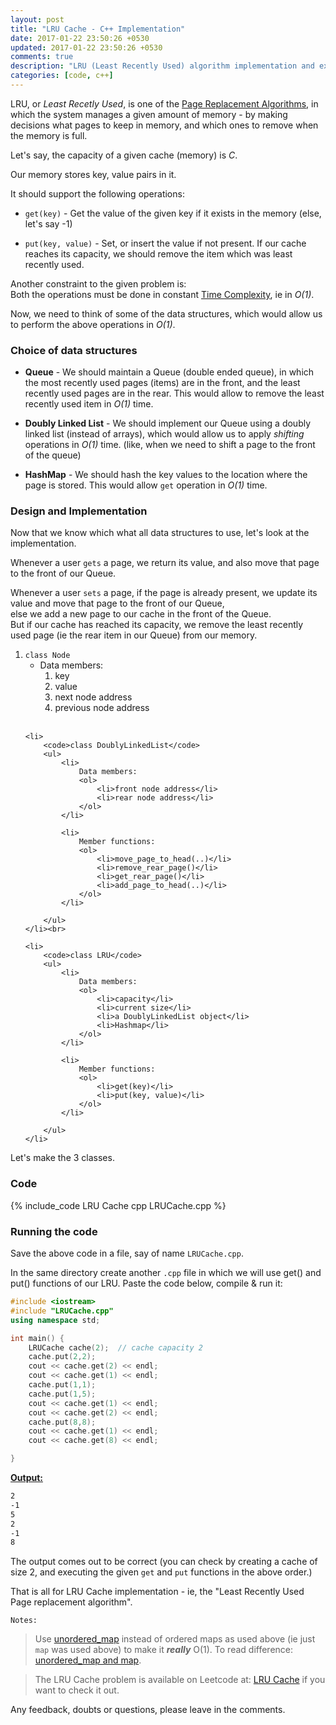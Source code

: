 ```yaml
---
layout: post
title: "LRU Cache - C++ Implementation"
date: 2017-01-22 23:50:26 +0530
updated: 2017-01-22 23:50:26 +0530
comments: true
description: "LRU (Least Recently Used) algorithm implementation and explanation in C++"
categories: [code, c++]
---
```


LRU, or *Least Recetly Used*, is one of the [Page Replacement Algorithms](https://en.wikipedia.org/wiki/Page_replacement_algorithm), in which the system manages a given amount of memory - by making decisions what pages to keep in memory, and which ones to remove when the memory is full.  <!-- more -->


Let's say, the capacity of a given cache (memory) is *C*.

Our memory stores key, value pairs in it.


It should support the following operations:

* `get(key)` -  Get the value of the given key if it exists in the memory (else, let's say -1)

* `put(key, value)` - Set, or insert the value if not present. If our cache reaches its capacity, we should remove the item which was least recently used. 


Another constraint to the given problem is:<br>
Both the operations must be done in constant [Time Complexity](https://en.wikipedia.org/wiki/Time_complexity), ie in *O(1)*.


Now, we need to think of some of the data structures, which would allow us to perform the above operations in *O(1)*.


### Choice of data structures

* **Queue** - We should maintain a Queue (double ended queue), in which the most recently used pages (items) are in the front, and the least recently used pages are in the rear. This would allow to remove the least recently used item in *O(1)* time.

* **Doubly Linked List** - We should implement our Queue using a doubly linked list (instead of arrays), which would allow us to apply *shifting* operations in *O(1)* time. (like, when we need to shift a page to the front of the queue) 

* **HashMap** - We should hash the key values to the location where the page is stored. This would allow `get` operation in *O(1)* time.


### Design and Implementation

Now that we know which what all data structures to use, let's look at the implementation. 


Whenever a user `gets` a page, we return its value, and also move that page to the front of our Queue.


Whenever a user `sets` a page, if the page is already present, we update its value and move that page to the front of our Queue, <br>
else we add a new page to our cache in the front of the Queue.<br>
But if our cache has reached its capacity, we remove the least recently used page (ie the rear item in our Queue) from our memory.


<ol>
	<li>
		<code>class Node</code>
		<ul>
			<li>
				Data members:
				<ol>
					<li>key</li>
					<li>value</li>
					<li>next node address</li>
					<li>previous node address</li>
				</ol>
			</li>
		</ul>
	</li><br>

	<li>
		<code>class DoublyLinkedList</code>
		<ul>
			<li>
				Data members:
				<ol>
					<li>front node address</li>
					<li>rear node address</li>
				</ol>
			</li>

			<li>
				Member functions:
				<ol>
					<li>move_page_to_head(..)</li>
					<li>remove_rear_page()</li>
					<li>get_rear_page()</li>
					<li>add_page_to_head(..)</li>
				</ol>
			</li>

		</ul>
	</li><br>

	<li>
		<code>class LRU</code>
		<ul>
			<li>
				Data members:
				<ol>
					<li>capacity</li>
					<li>current size</li>
					<li>a DoublyLinkedList object</li>
					<li>Hashmap</li>
				</ol>
			</li>

			<li>
				Member functions:
				<ol>
					<li>get(key)</li>
					<li>put(key, value)</li>
				</ol>
			</li>

		</ul>
	</li>

</ol>


Let's make the 3 classes.


### Code

{% include_code LRU Cache cpp LRUCache.cpp %}


### Running the code

Save the above code in a file, say of name `LRUCache.cpp`.

In the same directory create another `.cpp` file in which we will use get() and put() functions of our LRU. Paste the code below, compile & run it:


``` cpp RunLRUCache.cpp
#include <iostream>
#include "LRUCache.cpp"
using namespace std;

int main() {
	LRUCache cache(2);	// cache capacity 2
	cache.put(2,2);
	cout << cache.get(2) << endl;
	cout << cache.get(1) << endl;
	cache.put(1,1);
	cache.put(1,5);
	cout << cache.get(1) << endl;
	cout << cache.get(2) << endl;
	cache.put(8,8);
	cout << cache.get(1) << endl;
	cout << cache.get(8) << endl;

}

```  

<strong><u>Output:</u></strong>


``` sh output
2
-1
5
2
-1
8
```

The output comes out to be correct (you can check by creating a cache of size 2, and executing the given `get` and `put` functions in the above order.)


That is all for LRU Cache implementation - ie, the "Least Recently Used Page replacement algorithm".


`Notes:` 
> Use [unordered_map](http://www.cplusplus.com/reference/unordered_map/unordered_map/) instead of ordered maps as used above (ie just `map` was used above) to make it **_really_** O(1). To read difference: [unordered_map and map](http://www.geeksforgeeks.org/unordered_map-in-stl-and-its-applications/).

> The LRU Cache problem is available on Leetcode at: [LRU Cache](https://leetcode.com/problems/lru-cache/)
if you want to check it out.


Any feedback, doubts or questions, please leave in the comments. 